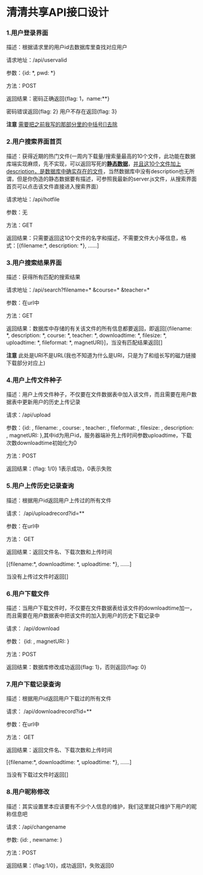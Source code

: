 # 清清共享API接口设计



### 1.用户登录界面

描述：根据请求里的用户id去数据库里查找对应用户

请求地址：/api/uservalid

参数：{id: *, pwd: *}

方法：POST

返回结果：密码正确返回{flag: 1，name:**}

密码错误返回{flag: 2}  用户不存在返回{flag: 3}

**注意** <u>需要把之前我写的那部分里的中括号[]去除</u> 



### 2.用户搜索界面首页

描述：获得近期的热门文件(一周内下载量/搜索量最高的10个文件，此功能在数据库端实现麻烦，先不实现，可以返回写死的<u>**静态数据**</u>，<u>并且这10个文件加上description，是数据库中确实存在的文件</u>，当然数据库中没有description也无所谓，但是你伪造的静态数据要有描述，可参照我最新的server.js文件，从搜索界面首页可以点击该文件直接进入搜索界面）

请求地址：/api/hotfile

参数：无

方法：GET

返回结果：只需要返回这10个文件的名字和描述，不需要文件大小等信息，格式：[{filename:*, description: *}, ……]



### 3.用户搜索结果界面

描述：获得所有匹配的搜索结果

请求地址：/api/search?filename=* &course=* &teacher=*

参数：在url中

方法：GET

返回结果：数据库中存储的有关该文件的所有信息都要返回，即返回[{filename: *, description: *, course: *, teacher: *, downloadtime: *, filesize: *, uploadtime: *, fileformat: *, magnetURI}]，当没有匹配结果返回[]

**注意** 此处是URI不是URL(我也不知道为什么是URI，只是为了和组长写的磁力链接下载部分对应上)



### 4.用户上传文件种子

描述：用户上传文件种子，不仅要在文件数据表中加入该文件，而且需要在用户数据表中更新用户的历史上传记录

请求：/api/upload

参数：{id: , filename: , course: , teacher: , fileformat: , filesize: , description: , magnetURI: },其中id为用户id，服务器端补充上传时间参数uploadtime，下载次数downloadtime初始化为0

方法：POST

返回结果：{flag: 1/0} 1表示成功，0表示失败



### 5.用户上传历史记录查询

描述：根据用户id返回用户上传过的所有文件

请求： /api/uploadrecord?id=**

参数：在url中

方法： GET

返回结果：返回文件名、下载次数和上传时间

[{filename:*, downloadtime: *, uploadtime: *}, ……]

当没有上传过文件时返回[]



### 6.用户下载文件

描述：当用户下载文件时，不仅要在文件数据表给该文件的downloadtime加一，而且需要在用户数据表中把该文件的加入到用户的历史下载记录中

请求： /api/download

参数： {id: , magnetURI: }

方法：POST

返回结果：数据库修改成功返回{flag: 1}，否则返回{flag: 0}



### 7.用户下载记录查询

描述：根据用户id返回用户下载过的所有文件

请求： /api/downloadrecord?id=**

参数：在url中

方法： GET

返回结果：返回文件名、下载次数和上传时间

[{filename:*, downloadtime: *, uploadtime: *}, ……]

当没有下载过文件时返回[]



### 8.用户昵称修改

描述：其实设置里本应该要有不少个人信息的维护，我们这里就只维护下用户的昵称信息吧

请求：/api/changename

参数:  {id: , newname: }

方法：POST

返回结果：{flag:1/0}，成功返回1，失败返回0